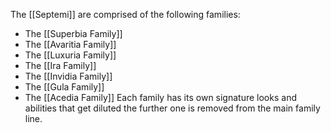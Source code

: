 The [[Septemi]] are comprised of the following families:
- The [[Superbia Family]]
- The [[Avaritia Family]]
- The [[Luxuria Family]]
- The [[Ira Family]]
- The [[Invidia Family]]
- The [[Gula Family]]
- The [[Acedia Family]]
Each family has its own signature looks and abilities that get diluted the further one is removed from the main family line.
